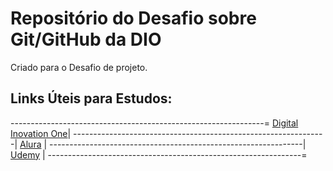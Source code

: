 # Repositório do Desafio sobre Git/GitHub da DIO
Criado para o Desafio de projeto.


## Links Úteis para Estudos:

---------------------------------------------------------------=
[Digital Inovation One](https://web.digitalinnovation.one/home)|
---------------------------------------------------------------|
[Alura](https://imersao.dev/)                                  |
---------------------------------------------------------------|
[Udemy](https://www.udemy.com/)                                |
---------------------------------------------------------------=
